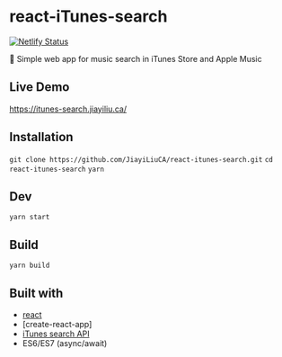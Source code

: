 # react-iTunes-search

[![Netlify Status](https://api.netlify.com/api/v1/badges/abc8b343-7e62-4acb-acfe-792d1cf0e2e1/deploy-status)](https://app.netlify.com/sites/react-itunes-search/deploys)

:musical_note: Simple web app for music search in iTunes Store and Apple Music

## Live Demo
https://itunes-search.jiayiliu.ca/

## Installation

`git clone https://github.com/JiayiLiuCA/react-itunes-search.git`
`cd react-itunes-search`
`yarn`

## Dev 

`yarn start`

## Build

`yarn build`

## Built with

* [react](https://reactjs.org/)
* [create-react-app]
* [iTunes search API](https://affiliate.itunes.apple.com/resources/documentation/itunes-store-web-service-search-api/)
* ES6/ES7 (async/await)
